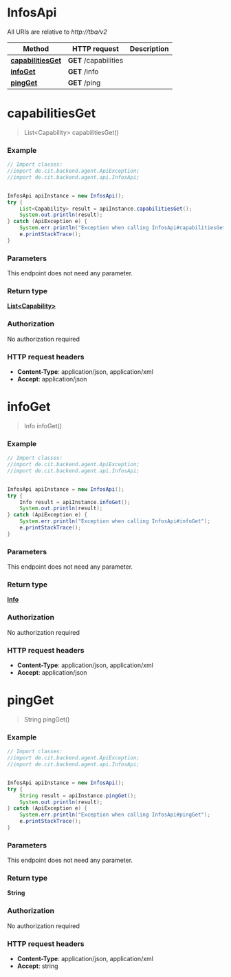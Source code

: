 # InfosApi

All URIs are relative to *http://tba/v2*

Method | HTTP request | Description
------------- | ------------- | -------------
[**capabilitiesGet**](InfosApi.md#capabilitiesGet) | **GET** /capabilities | 
[**infoGet**](InfosApi.md#infoGet) | **GET** /info | 
[**pingGet**](InfosApi.md#pingGet) | **GET** /ping | 


<a name="capabilitiesGet"></a>
# **capabilitiesGet**
> List&lt;Capability&gt; capabilitiesGet()



### Example
```java
// Import classes:
//import de.cit.backend.agent.ApiException;
//import de.cit.backend.agent.api.InfosApi;


InfosApi apiInstance = new InfosApi();
try {
    List<Capability> result = apiInstance.capabilitiesGet();
    System.out.println(result);
} catch (ApiException e) {
    System.err.println("Exception when calling InfosApi#capabilitiesGet");
    e.printStackTrace();
}
```

### Parameters
This endpoint does not need any parameter.

### Return type

[**List&lt;Capability&gt;**](Capability.md)

### Authorization

No authorization required

### HTTP request headers

 - **Content-Type**: application/json, application/xml
 - **Accept**: application/json

<a name="infoGet"></a>
# **infoGet**
> Info infoGet()



### Example
```java
// Import classes:
//import de.cit.backend.agent.ApiException;
//import de.cit.backend.agent.api.InfosApi;


InfosApi apiInstance = new InfosApi();
try {
    Info result = apiInstance.infoGet();
    System.out.println(result);
} catch (ApiException e) {
    System.err.println("Exception when calling InfosApi#infoGet");
    e.printStackTrace();
}
```

### Parameters
This endpoint does not need any parameter.

### Return type

[**Info**](Info.md)

### Authorization

No authorization required

### HTTP request headers

 - **Content-Type**: application/json, application/xml
 - **Accept**: application/json

<a name="pingGet"></a>
# **pingGet**
> String pingGet()



### Example
```java
// Import classes:
//import de.cit.backend.agent.ApiException;
//import de.cit.backend.agent.api.InfosApi;


InfosApi apiInstance = new InfosApi();
try {
    String result = apiInstance.pingGet();
    System.out.println(result);
} catch (ApiException e) {
    System.err.println("Exception when calling InfosApi#pingGet");
    e.printStackTrace();
}
```

### Parameters
This endpoint does not need any parameter.

### Return type

**String**

### Authorization

No authorization required

### HTTP request headers

 - **Content-Type**: application/json, application/xml
 - **Accept**: string

